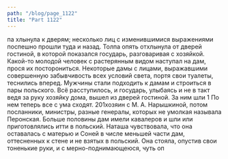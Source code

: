 ```yaml
---
path: "/blog/page_1122"
title: "Part 1122"
---
```


па хлынула к дверям; несколько лиц с изменившимися выражениями поспешно прошли туда и назад. Толпа опять отхлынула от дверей гостиной, в которой показался государь, разговаривая с хозяйкой. Какой-то молодой человек с растерянным видом наступал на дам, прося их посторониться. Некоторые дамы с лицами, выражавшими совершенную забывчивость всех условий света, портя свои туалеты, теснились вперед. Мужчины стали подходить к дамам и строиться в пары польского.
Всё расступилось, и государь, улыбаясь и не в такт ведя за руку хозяйку дома, вышел из дверей гостиной. За ним шли 1 По нем теперь все с ума сходят.
201хозяин с М. А. Нарышкиной, потом посланники, министры, разные генералы, которых не умолкая называла Перонская. Больше половины дам имели кавалеров и шли или приготовлялись итти в польский. Наташа чувствовала, что она оставалась с матерью и Соней в числе меньшей части дам, оттесненных к стене и не взятых в польский. Она стояла, опустив свои тоненькие руки, и с мерно-поднимающеюся, чуть оп
